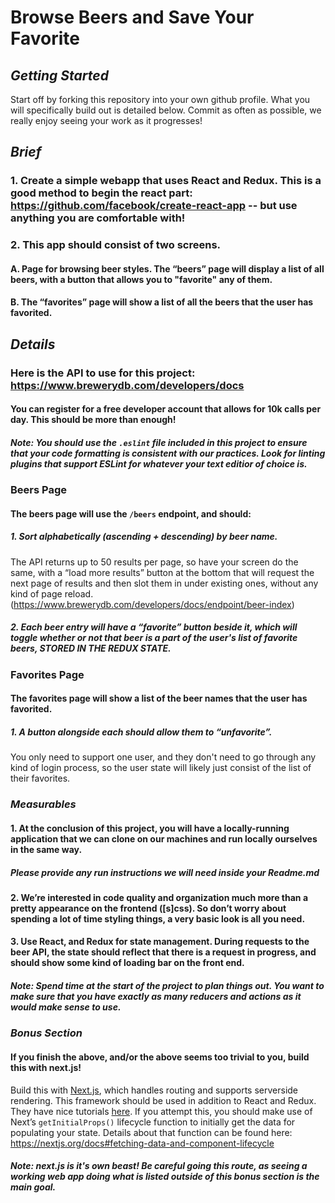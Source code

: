 # Browse Beers and Save Your Favorite


## *Getting Started*
Start off by forking this repository into your own github profile. What you will specifically build out is detailed below. Commit as often as possible, we really enjoy seeing your work as it progresses!


## *Brief*
### 1. Create a simple webapp that uses React and Redux. This is a good method to begin the react part: https://github.com/facebook/create-react-app -- but use anything you are comfortable with!
### 2. This app should consist of two screens.
#### A. Page for browsing beer styles. The “beers” page will display a list of all beers, with a button that allows you to "favorite" any of them. 
#### B. The “favorites” page will show a list of all the beers that the user has favorited.


 ## *Details*
### Here is the API to use for this project: https://www.brewerydb.com/developers/docs 
#### You can register for a free developer account that allows for 10k calls per day. This should be more than enough!
##### Note: You should use the `.eslint` file included in this project to ensure that your code formatting is consistent with our practices. Look for linting plugins that support ESLint for whatever your text editior of choice is.

### Beers Page
#### The beers page will use the `/beers` endpoint, and should:
##### 1. Sort alphabetically (ascending + descending) by beer name. 
The API returns up to 50 results per page, so have your screen do the same, with a “load more results” button at the bottom that will request the next page of results and then slot them in under existing ones, without any kind of page reload. (https://www.brewerydb.com/developers/docs/endpoint/beer-index)

##### 2. Each beer entry will have a “favorite” button beside it, which will toggle whether or not that beer is a part of the user's list of favorite beers, STORED IN THE REDUX STATE. 

### Favorites Page
#### The favorites page will show a list of the beer names that the user has favorited. 
##### 1. A button alongside each should allow them to “unfavorite”. 
You only need to support one user, and they don't need to go through any kind of login process, so the user state will likely just consist of the list of their favorites.


### *Measurables*
#### 1. At the conclusion of this project, you will have a locally-running application that we can clone on our machines and run locally ourselves in the same way.
 ##### Please provide any run instructions we will need inside your Readme.md

#### 2. We’re interested in code quality and organization much more than a pretty appearance on the frontend ([s]css). So don’t worry about spending a lot of time styling things, a very basic look is all you need.

#### 3. Use React, and Redux for state management. During requests to the beer API, the state should reflect that there is a request in progress, and should show some kind of loading bar on the front end.

##### Note: Spend time at the start of the project to plan things out. You want to make sure that you have exactly as many reducers and actions as it would make sense to use.


### *Bonus Section*
#### If you finish the above, and/or the above seems too trivial to you, build this with next.js!
Build this with [Next.js](https://nextjs.org), which handles routing and supports serverside rendering. This framework should be used in addition to React and Redux. They have nice tutorials [here](https://nextjs.org/learn/basics/getting-started). If you attempt this, you should make use of Next’s `getInitialProps()` lifecycle function to initially get the data for populating your state. Details about that function can be found here: https://nextjs.org/docs#fetching-data-and-component-lifecycle
##### Note: next.js is it's own beast! Be careful going this route, as seeing a working web app doing what is listed outside of this bonus section is the main goal.
